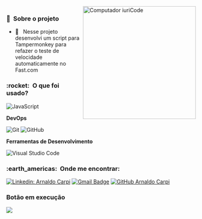 <img src="https://github.com/arnaldocarpi/Infinite-Play-Fast.com/blob/main/imagens/fast-logo-CFAF56C98B-seeklogo.com.png" min-width="400px" max-width="400px" width="300px" align="right" alt="Computador iuriCode">

<h3> 🚧 &nbsp;Sobre o projeto </h3>

- 🤔 &nbsp; Nesse projeto desenvolvi um script para Tampermonkey para refazer o teste de velocidade automaticamente no Fast.com

<h3> :rocket: &nbsp;O que foi usado? </h3>

  ![JavaScript](https://img.shields.io/badge/-JavaScript-333333?style=flat&logo=javascript)

**DevOps**

  ![Git](https://img.shields.io/badge/-Git-333333?style=flat&logo=git)
  ![GitHub](https://img.shields.io/badge/-GitHub-333333?style=flat&logo=github)

**Ferramentas de Desenvolvimento**

  ![Visual Studio Code](https://img.shields.io/badge/-Visual%20Studio%20Code-333333?style=flat&logo=visual-studio-code&logoColor=007ACC)

<h3> :earth_americas: &nbsp;Onde me encontrar: </h3> 

[![Linkedin: Arnaldo Carpi](https://img.shields.io/badge/-arnaldocarpi-blue?style=flat-square&logo=Linkedin&logoColor=white&link=https://www.linkedin.com/in/arnaldocarpi)](https://www.linkedin.com/in/arnaldocarpi)
[![Gmail Badge](https://img.shields.io/badge/-arnaldo.carpi@icloud.com-006bed?style=flat-square&logo=apple&logoColor=white&link=mailto:arnaldo.carpi@icloud.com)](mailto:arnaldo.carpi@icloud.com)
[![GitHub Arnaldo Carpi]( https://img.shields.io/github/followers/VanessaSwerts?label=follow&style=social)](https://github.com/arnaldocarpi)

<h3>Botão em execução</h3>
<img src="https://github.com/arnaldocarpi/Infinite-Play-Fast.com/blob/main/imagens/Gravac%CC%A7a%CC%83o-de-Tela-2022-09-06-a%CC%80s-12.30.20.gif">
